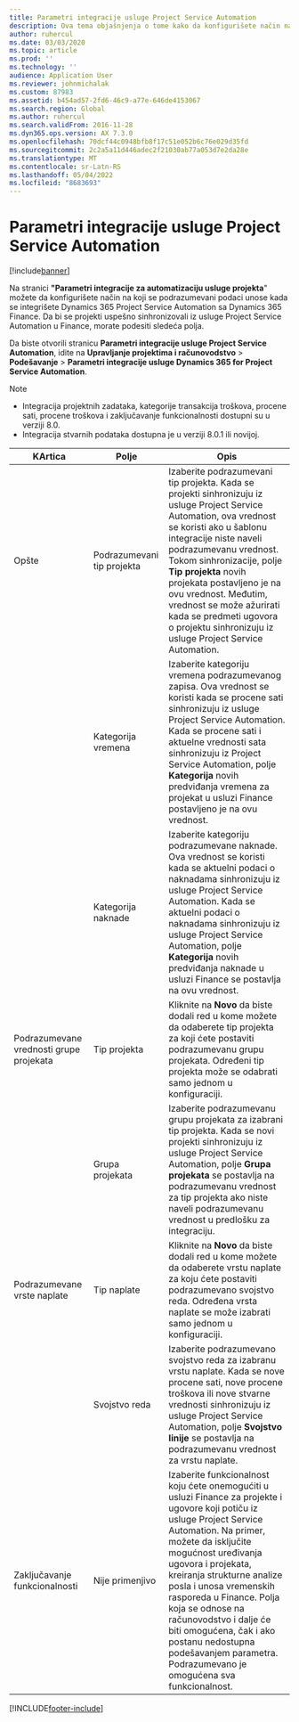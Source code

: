 ```yaml
---
title: Parametri integracije usluge Project Service Automation
description: Ova tema objašnjenja o tome kako da konfigurišete način na koji se podrazumevani podaci unose kada se integrišete Microsoft Dynamics 365 for Project Service Automation Microsoft Dynamics sa 365 finansija.
author: ruhercul
ms.date: 03/03/2020
ms.topic: article
ms.prod: ''
ms.technology: ''
audience: Application User
ms.reviewer: johnmichalak
ms.custom: 87983
ms.assetid: b454ad57-2fd6-46c9-a77e-646de4153067
ms.search.region: Global
ms.author: ruhercul
ms.search.validFrom: 2016-11-28
ms.dyn365.ops.version: AX 7.3.0
ms.openlocfilehash: 70dcf44c0948bfb8f17c51e052b6c76e029d35fd
ms.sourcegitcommit: 2c2a5a11d446adec2f21030ab77a053d7e2da28e
ms.translationtype: MT
ms.contentlocale: sr-Latn-RS
ms.lasthandoff: 05/04/2022
ms.locfileid: "8683693"
---
```

# <a name="project-service-automation-integration-parameters"></a>Parametri integracije usluge Project Service Automation

[!include[banner](../includes/banner.md)]

Na stranici **"Parametri integracije za automatizaciju usluge projekta**" možete da konfigurišete način na koji se podrazumevani podaci unose kada se integrišete Dynamics 365 Project Service Automation sa Dynamics 365 Finance. Da bi se projekti uspešno sinhronizovali iz usluge Project Service Automation u Finance, morate podesiti sledeća polja.

Da biste otvorili stranicu **Parametri integracije usluge Project Service Automation**, idite na **Upravljanje projektima i računovodstvo** \> **Podešavanje** \> **Parametri integracije usluge Dynamics 365 for Project Service Automation**. 

> [!NOTE]
> - Integracija projektnih zadataka, kategorije transakcija troškova, procene sati, procene troškova i zaključavanje funkcionalnosti dostupni su u verziji 8.0.
> - Integracija stvarnih podataka dostupna je u verziji 8.0.1 ili novijoj.


| KArtica                    | Polje                | Opis |
|------------------------|----------------------|-------------|
| Opšte                | Podrazumevani tip projekta | Izaberite podrazumevani tip projekta. Kada se projekti sinhronizuju iz usluge Project Service Automation, ova vrednost se koristi ako u šablonu integracije niste naveli podrazumevanu vrednost. Tokom sinhronizacije, polje **Tip projekta** novih projekata postavljeno je na ovu vrednost. Međutim, vrednost se može ažurirati kada se predmeti ugovora o projektu sinhronizuju iz usluge Project Service Automation. |
|                        | Kategorija vremena        | Izaberite kategoriju vremena podrazumevanog zapisa. Ova vrednost se koristi kada se procene sati sinhronizuju iz usluge Project Service Automation. Kada se procene sati i aktuelne vrednosti sata sinhronizuju iz Project Service Automation, polje **Kategorija** novih predviđanja vremena za projekat u usluzi Finance postavljeno je na ovu vrednost. |
|                        | Kategorija naknade         | Izaberite kategoriju podrazumevane naknade. Ova vrednost se koristi kada se aktuelni podaci o naknadama sinhronizuju iz usluge Project Service Automation. Kada se aktuelni podaci o naknadama sinhronizuju iz usluge Project Service Automation, polje **Kategorija** novih predviđanja naknade u usluzi Finance se postavlja na ovu vrednost. |
| Podrazumevane vrednosti grupe projekata | Tip projekta         | Kliknite na **Novo** da biste dodali red u kome možete da odaberete tip projekta za koji ćete postaviti podrazumevanu grupu projekata. Određeni tip projekta može se odabrati samo jednom u konfiguraciji. |
|                        | Grupa projekata        | Izaberite podrazumevanu grupu projekata za izabrani tip projekta. Kada se novi projekti sinhronizuju iz usluge Project Service Automation, polje **Grupa projekata** se postavlja na podrazumevanu vrednost za tip projekta ako niste naveli podrazumevanu vrednost u predlošku za integraciju. |
| Podrazumevane vrste naplate  | Tip naplate         | Kliknite na **Novo** da biste dodali red u kome možete da odaberete vrstu naplate za koju ćete postaviti podrazumevano svojstvo reda. Određena vrsta naplate se može izabrati samo jednom u konfiguraciji. |
|                        | Svojstvo reda        | Izaberite podrazumevano svojstvo reda za izabranu vrstu naplate. Kada se nove procene sati, nove procene troškova ili nove stvarne vrednosti sinhronizuju iz usluge Project Service Automation, polje **Svojstvo linije** se postavlja na podrazumevanu vrednost za vrstu naplate. |
| Zaključavanje funkcionalnosti  | Nije primenjivo       | Izaberite funkcionalnost koju ćete onemogućiti u usluzi Finance za projekte i ugovore koji potiču iz usluge Project Service Automation. Na primer, možete da isključite mogućnost uređivanja ugovora i projekata, kreiranja strukturne analize posla i unosa vremenskih rasporeda u Finance. Polja koja se odnose na računovodstvo i dalje će biti omogućena, čak i ako postanu nedostupna podešavanjem parametra. Podrazumevano je omogućena sva funkcionalnost. |


[!INCLUDE[footer-include](../includes/footer-banner.md)]
